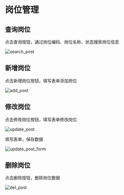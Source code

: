 # 岗位管理

## 查询岗位

点击查询按钮，通过岗位编码、岗位名称、状态搜索岗位信息

![search_post](/doc/assets/img/system/post/search_post.png)

## 新增岗位

点击新增岗位按钮，填写表单添加岗位

![add_post](/doc/assets/img/system/post/add_post.png)

## 修改岗位

点击修改岗位按钮，填写表单修改岗位

![update_post](/doc/assets/img/system/post/update_post.png)

填写表单，保存数据

![update_post_form](/doc/assets/img/system/post/update_post_form.png)

## 删除岗位

点击删除按钮，删除岗位数据

![del_post](/doc/assets/img/system/post/del_post.png)
